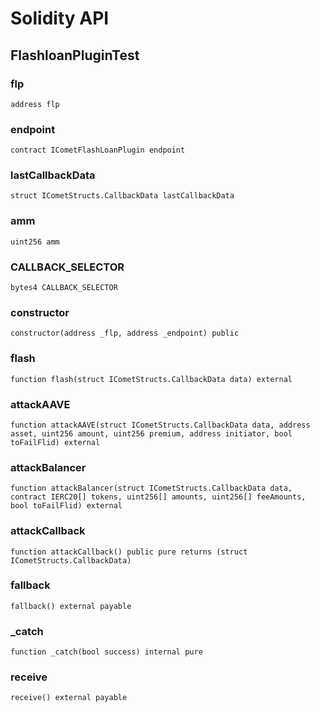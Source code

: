 # Solidity API

## FlashloanPluginTest

### flp

```solidity
address flp
```

### endpoint

```solidity
contract ICometFlashLoanPlugin endpoint
```

### lastCallbackData

```solidity
struct ICometStructs.CallbackData lastCallbackData
```

### amm

```solidity
uint256 amm
```

### CALLBACK_SELECTOR

```solidity
bytes4 CALLBACK_SELECTOR
```

### constructor

```solidity
constructor(address _flp, address _endpoint) public
```

### flash

```solidity
function flash(struct ICometStructs.CallbackData data) external
```

### attackAAVE

```solidity
function attackAAVE(struct ICometStructs.CallbackData data, address asset, uint256 amount, uint256 premium, address initiator, bool toFailFlid) external
```

### attackBalancer

```solidity
function attackBalancer(struct ICometStructs.CallbackData data, contract IERC20[] tokens, uint256[] amounts, uint256[] feeAmounts, bool toFailFlid) external
```

### attackCallback

```solidity
function attackCallback() public pure returns (struct ICometStructs.CallbackData)
```

### fallback

```solidity
fallback() external payable
```

### \_catch

```solidity
function _catch(bool success) internal pure
```

### receive

```solidity
receive() external payable
```
